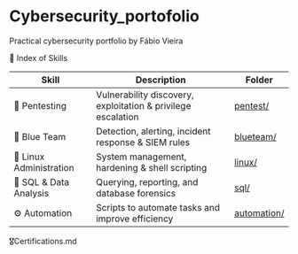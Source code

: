 # Cybersecurity_portofolio
Practical cybersecurity portfolio by Fábio Vieira



 🧩 Index of Skills

| Skill                    | Description                                                  | Folder                         |
|--------------------      |--------------------------------------------------------------|---------------------------------
| 🔴 Pentesting            | Vulnerability discovery, exploitation & privilege escalation | [pentest/](./pentest) |
| 🔵 Blue Team             | Detection, alerting, incident response & SIEM rules          | [blueteam/](./blueteam) |
| 🐧 Linux Administration  | System management, hardening & shell scripting               | [linux/](./linux) |
| 🧮 SQL & Data Analysis   | Querying, reporting, and database forensics                  | [sql/](./sql) |
| ⚙️ Automation            | Scripts to automate tasks and improve efficiency             | [automation/](./automation) |


🎖️Certifications.md
